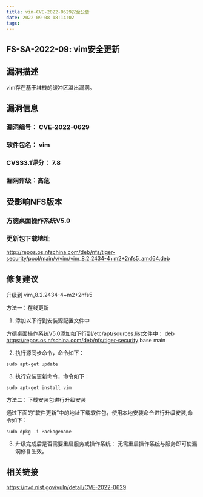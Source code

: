 ```yaml
---
title: vim-CVE-2022-0629安全公告
date: 2022-09-08 18:14:02
tags:
---
```

## FS-SA-2022-09: vim安全更新

## 漏洞描述

vim存在基于堆栈的缓冲区溢出漏洞。

## 漏洞信息

###    漏洞编号： CVE-2022-0629

###    软件包名： vim

###    CVSS3.1评分： 7.8

###    漏洞评级：高危

## 受影响NFS版本

###    方德桌面操作系统V5.0

### 更新包下载地址

http://repos.os.nfschina.com/deb/nfs/tiger-security/pool/main/v/vim/vim_8.2.2434-4+m2+2nfs5_amd64.deb

## 修复建议

升级到 vim_8.2.2434-4+m2+2nfs5

方法一：在线更新

1. 添加以下行到安装源配置文件中

方德桌面操作系统V5.0添加如下行到/etc/apt/sources.list文件中：
deb https://repos.os.nfschina.com/deb/nfs/tiger-security base main

2. 执行源同步命令，命令如下：

```
sudo apt-get update
```

3. 执行安装更新命令，命令如下：

```
sudo apt-get install vim
```

方法二：下载安装包进行升级安装

通过下面的“软件更新”中的地址下载软件包，使用本地安装命令进行升级安装,命令如下：

```
sudo dpkg -i Packagename
```

3. 升级完成后是否需要重启服务或操作系统：
   无需重启操作系统与服务即可使漏洞修复生效。

## 相关链接

https://nvd.nist.gov/vuln/detail/CVE-2022-0629
